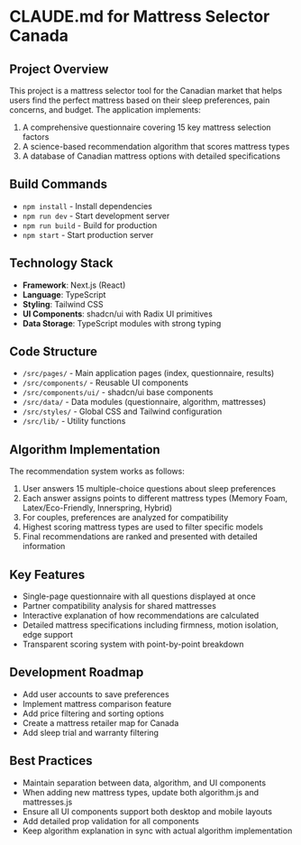 # CLAUDE.md for Mattress Selector Canada

## Project Overview
This project is a mattress selector tool for the Canadian market that helps users find the perfect mattress based on their sleep preferences, pain concerns, and budget. The application implements:

1. A comprehensive questionnaire covering 15 key mattress selection factors
2. A science-based recommendation algorithm that scores mattress types
3. A database of Canadian mattress options with detailed specifications

## Build Commands
- `npm install` - Install dependencies
- `npm run dev` - Start development server
- `npm run build` - Build for production
- `npm start` - Start production server

## Technology Stack
- **Framework**: Next.js (React)
- **Language**: TypeScript
- **Styling**: Tailwind CSS
- **UI Components**: shadcn/ui with Radix UI primitives
- **Data Storage**: TypeScript modules with strong typing

## Code Structure
- `/src/pages/` - Main application pages (index, questionnaire, results)
- `/src/components/` - Reusable UI components
- `/src/components/ui/` - shadcn/ui base components
- `/src/data/` - Data modules (questionnaire, algorithm, mattresses)
- `/src/styles/` - Global CSS and Tailwind configuration
- `/src/lib/` - Utility functions

## Algorithm Implementation
The recommendation system works as follows:
1. User answers 15 multiple-choice questions about sleep preferences
2. Each answer assigns points to different mattress types (Memory Foam, Latex/Eco-Friendly, Innerspring, Hybrid)
3. For couples, preferences are analyzed for compatibility
4. Highest scoring mattress types are used to filter specific models
5. Final recommendations are ranked and presented with detailed information

## Key Features
- Single-page questionnaire with all questions displayed at once
- Partner compatibility analysis for shared mattresses
- Interactive explanation of how recommendations are calculated
- Detailed mattress specifications including firmness, motion isolation, edge support
- Transparent scoring system with point-by-point breakdown

## Development Roadmap
- Add user accounts to save preferences
- Implement mattress comparison feature
- Add price filtering and sorting options
- Create a mattress retailer map for Canada
- Add sleep trial and warranty filtering

## Best Practices
- Maintain separation between data, algorithm, and UI components
- When adding new mattress types, update both algorithm.js and mattresses.js
- Ensure all UI components support both desktop and mobile layouts
- Add detailed prop validation for all components
- Keep algorithm explanation in sync with actual algorithm implementation